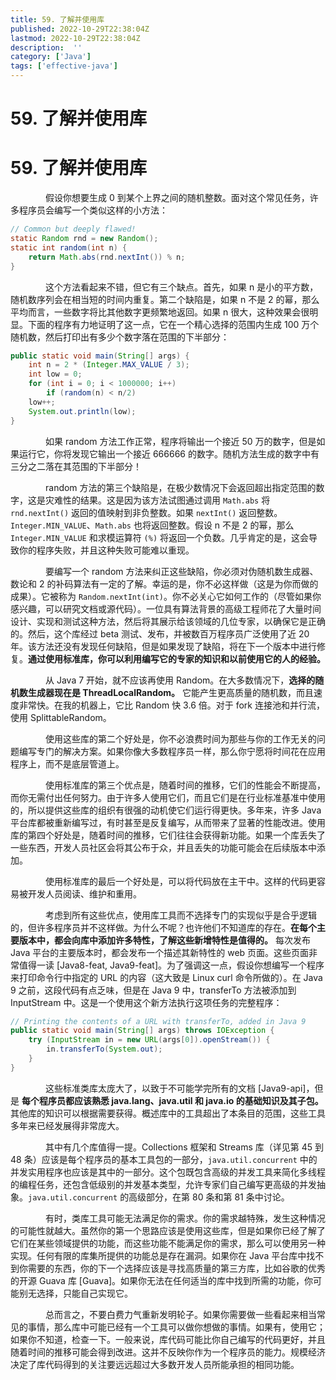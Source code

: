 ```yaml
---
title: 59. 了解并使用库
published: 2022-10-29T22:38:04Z
lastmod: 2022-10-29T22:38:04Z
description:  ''
category: ['Java']
tags: ['effective-java']
---
```

# 59. 了解并使用库

# 59. 了解并使用库

　　　　假设你想要生成 0 到某个上界之间的随机整数。面对这个常见任务，许多程序员会编写一个类似这样的小方法：

```java
// Common but deeply flawed!
static Random rnd = new Random();
static int random(int n) {
    return Math.abs(rnd.nextInt()) % n;
}
```

　　　　这个方法看起来不错，但它有三个缺点。首先，如果 n 是小的平方数，随机数序列会在相当短的时间内重复。第二个缺陷是，如果 n 不是 2 的幂，那么平均而言，一些数字将比其他数字更频繁地返回。如果 n 很大，这种效果会很明显。下面的程序有力地证明了这一点，它在一个精心选择的范围内生成 100 万个随机数，然后打印出有多少个数字落在范围的下半部分：

```java
public static void main(String[] args) {
    int n = 2 * (Integer.MAX_VALUE / 3);
    int low = 0;
    for (int i = 0; i < 1000000; i++)
        if (random(n) < n/2)
    low++;
    System.out.println(low);
}
```

　　　　如果 random 方法工作正常，程序将输出一个接近 50 万的数字，但是如果运行它，你将发现它输出一个接近 666666 的数字。随机方法生成的数字中有三分之二落在其范围的下半部分！

　　　　random 方法的第三个缺陷是，在极少数情况下会返回超出指定范围的数字，这是灾难性的结果。这是因为该方法试图通过调用 `Math.abs` 将 `rnd.nextInt()` 返回的值映射到非负整数。如果 `nextInt()` 返回整数。`Integer.MIN_VALUE`、`Math.abs` 也将返回整数。假设 n 不是 2 的幂，那么 `Integer.MIN_VALUE` 和求模运算符 `(%)` 将返回一个负数。几乎肯定的是，这会导致你的程序失败，并且这种失败可能难以重现。

　　　　要编写一个 random 方法来纠正这些缺陷，你必须对伪随机数生成器、数论和 2 的补码算法有一定的了解。幸运的是，你不必这样做（这是为你而做的成果）。它被称为 `Random.nextInt(int)`。你不必关心它如何工作的（尽管如果你感兴趣，可以研究文档或源代码）。一位具有算法背景的高级工程师花了大量时间设计、实现和测试这种方法，然后将其展示给该领域的几位专家，以确保它是正确的。然后，这个库经过 beta 测试、发布，并被数百万程序员广泛使用了近 20 年。该方法还没有发现任何缺陷，但是如果发现了缺陷，将在下一个版本中进行修复。**通过使用标准库，你可以利用编写它的专家的知识和以前使用它的人的经验。**

　　　　从 Java 7 开始，就不应该再使用 Random。在大多数情况下，**选择的随机数生成器现在是 ThreadLocalRandom。** 它能产生更高质量的随机数，而且速度非常快。在我的机器上，它比 Random 快 3.6 倍。对于 fork 连接池和并行流，使用 SplittableRandom。

　　　　使用这些库的第二个好处是，你不必浪费时间为那些与你的工作无关的问题编写专门的解决方案。如果你像大多数程序员一样，那么你宁愿将时间花在应用程序上，而不是底层管道上。

　　　　使用标准库的第三个优点是，随着时间的推移，它们的性能会不断提高，而你无需付出任何努力。由于许多人使用它们，而且它们是在行业标准基准中使用的，所以提供这些库的组织有很强的动机使它们运行得更快。多年来，许多 Java 平台库都被重新编写过，有时甚至是反复编写，从而带来了显著的性能改进。使用库的第四个好处是，随着时间的推移，它们往往会获得新功能。如果一个库丢失了一些东西，开发人员社区会将其公布于众，并且丢失的功能可能会在后续版本中添加。

　　　　使用标准库的最后一个好处是，可以将代码放在主干中。这样的代码更容易被开发人员阅读、维护和重用。

　　　　考虑到所有这些优点，使用库工具而不选择专门的实现似乎是合乎逻辑的，但许多程序员并不这样做。为什么不呢？也许他们不知道库的存在。**在每个主要版本中，都会向库中添加许多特性，了解这些新增特性是值得的。** 每次发布 Java 平台的主要版本时，都会发布一个描述其新特性的 web 页面。这些页面非常值得一读 [Java8-feat, Java9-feat]。为了强调这一点，假设你想编写一个程序来打印命令行中指定的 URL 的内容（这大致是 Linux curl 命令所做的）。在 Java 9 之前，这段代码有点乏味，但是在 Java 9 中，transferTo 方法被添加到 InputStream 中。这是一个使用这个新方法执行这项任务的完整程序：

```java
// Printing the contents of a URL with transferTo, added in Java 9
public static void main(String[] args) throws IOException {
    try (InputStream in = new URL(args[0]).openStream()) {
        in.transferTo(System.out);
    }
}
```

　　　　这些标准类库太庞大了，以致于不可能学完所有的文档 [Java9-api]，但是 **每个程序员都应该熟悉 java.lang、java.util 和 java.io 的基础知识及其子包。** 其他库的知识可以根据需要获得。概述库中的工具超出了本条目的范围，这些工具多年来已经发展得非常庞大。

　　　　其中有几个库值得一提。Collections 框架和 Streams 库（详见第 45 到 48 条）应该是每个程序员的基本工具包的一部分，`java.util.concurrent` 中的并发实用程序也应该是其中的一部分。这个包既包含高级的并发工具来简化多线程的编程任务，还包含低级别的并发基本类型，允许专家们自己编写更高级的并发抽象。`java.util.concurrent` 的高级部分，在第 80 条和第 81 条中讨论。

　　　　有时，类库工具可能无法满足你的需求。你的需求越特殊，发生这种情况的可能性就越大。虽然你的第一个思路应该是使用这些库，但是如果你已经了解了它们在某些领域提供的功能，而这些功能不能满足你的需求，那么可以使用另一种实现。任何有限的库集所提供的功能总是存在漏洞。如果你在 Java 平台库中找不到你需要的东西，你的下一个选择应该是寻找高质量的第三方库，比如谷歌的优秀的开源 Guava 库 [Guava]。如果你无法在任何适当的库中找到所需的功能，你可能别无选择，只能自己实现它。

　　　　总而言之，不要白费力气重新发明轮子。如果你需要做一些看起来相当常见的事情，那么库中可能已经有一个工具可以做你想做的事情。如果有，使用它；如果你不知道，检查一下。一般来说，库代码可能比你自己编写的代码更好，并且随着时间的推移可能会得到改进。这并不反映你作为一个程序员的能力。规模经济决定了库代码得到的关注要远远超过大多数开发人员所能承担的相同功能。
